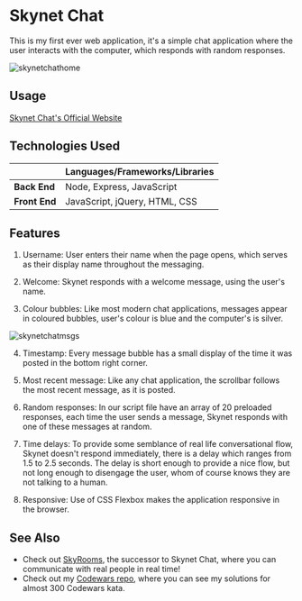 # Skynet Chat

This is my first ever web application, it's a simple chat application where the user interacts with the computer, which responds with random responses.

![skynetchathome](https://user-images.githubusercontent.com/71923215/95297993-a2c8cb80-087b-11eb-984e-e16b91158f84.jpg)

## Usage

[Skynet Chat's Official Website](https://skynet-chat.herokuapp.com)

## Technologies Used

|          | Languages/Frameworks/Libraries |
|----------|------------|
| **Back End** | Node, Express, JavaScript |
| **Front End** | JavaScript, jQuery, HTML, CSS |

## Features

1) Username: User enters their name when the page opens, which serves as their display name throughout the messaging.

2) Welcome: Skynet responds with a welcome message, using the user's name.

3) Colour bubbles: Like most modern chat applications, messages appear in coloured bubbles, user's colour is blue and the computer's is
   silver.
   
![skynetchatmsgs](https://user-images.githubusercontent.com/71923215/95298204-ff2beb00-087b-11eb-9522-ec9ee589343f.jpg)

4) Timestamp: Every message bubble has a small display of the time it was posted in the bottom right corner.

5) Most recent message: Like any chat application, the scrollbar follows the most recent message, as it is posted.

6) Random responses: In our script file have an array of 20 preloaded responses, each time the user sends a message, Skynet responds with 
   one of these messages at random.

7) Time delays: To provide some semblance of real life conversational flow, Skynet doesn't respond immediately, there is a delay which
   ranges from 1.5 to 2.5 seconds. The delay is short enough to provide a nice flow, but not long enough to disengage the user, whom of course
   knows they are not talking to a human.

8) Responsive: Use of CSS Flexbox makes the application responsive in the browser.

## See Also

* Check out [SkyRooms](https://skyrooms-ms.herokuapp.com), the successor to Skynet Chat, where you can communicate with real people in real time!
* Check out my [Codewars repo](https://github.com/malachispencer/codewars), where you can see my solutions for almost 300 Codewars kata.
